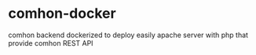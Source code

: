 # comhon-docker
comhon backend dockerized to deploy easily apache server with php that provide comhon REST API
